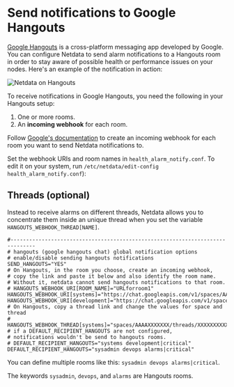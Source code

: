 <!--
title: "Send notifications to Google Hangouts"
description: "Send alerts to Send notifications to Google Hangouts any time an anomaly or performance issue strikes a node in your infrastructure."
sidebar_label: "Google Hangouts"
custom_edit_url: https://github.com/netdata/netdata/edit/master/health/notifications/hangouts/README.md
learn_status: "Published"
learn_topic_type: "References"
learn_rel_path: "References/Notification references"
learn_autogeneration_metadata: "{'part_of_cloud': False, 'part_of_agent': True}"
-->

# Send notifications to Google Hangouts

[Google Hangouts](https://hangouts.google.com/) is a cross-platform messaging app developed by Google. You can configure
Netdata to send alarm notifications to a Hangouts room in order to stay aware of possible health or performance issues
on your nodes. Here's an example of the notification in action:

![Netdata on Hangouts](https://user-images.githubusercontent.com/1153921/66427166-47de6900-e9c8-11e9-8322-b4b03f084dc1.png)

To receive notifications in Google Hangouts, you need the following in your Hangouts setup:

1.   One or more rooms.
2.   An **incoming webhook** for each room.

Follow [Google's documentation](https://developers.google.com/hangouts/chat/how-tos/webhooks) to create an incoming
webhook for each room you want to send Netdata notifications to.

Set the webhook URIs and room names in `health_alarm_notify.conf`. To edit it on your system, run
`/etc/netdata/edit-config health_alarm_notify.conf`):

## Threads (optional)

Instead to receive alarms on different threads, Netdata allows you to concentrate them inside an unique thread when you
set the variable `HANGOUTS_WEBHOOK_THREAD[NAME]`.

```
#------------------------------------------------------------------------------
# hangouts (google hangouts chat) global notification options
# enable/disable sending hangouts notifications
SEND_HANGOUTS="YES"
# On Hangouts, in the room you choose, create an incoming webhook,
# copy the link and paste it below and also identify the room name.
# Without it, netdata cannot send hangouts notifications to that room.
# HANGOUTS_WEBHOOK_URI[ROOM_NAME]="URLforroom1"
HANGOUTS_WEBHOOK_URI[systems]="https://chat.googleapis.com/v1/spaces/AAAAXXXXXXX/..."
HANGOUTS_WEBHOOK_URI[development]="https://chat.googleapis.com/v1/spaces/AAAAYYYYY/..."
# On Hangouts, copy a thread link and change the values for space and thread
# HANGOUTS_WEBHOOK_THREAD[systems]="spaces/AAAAXXXXXXX/threads/XXXXXXXXXXX"
# if a DEFAULT_RECIPIENT_HANGOUTS are not configured,
# notifications wouldn't be send to hangouts rooms.
# DEFAULT_RECIPIENT_HANGOUTS="systems development|critical"
DEFAULT_RECIPIENT_HANGOUTS="sysadmin devops alarms|critical"
```

You can define multiple rooms like this: `sysadmin devops alarms|critical`.

The keywords `sysadmin`, `devops`, and `alarms` are Hangouts rooms.


